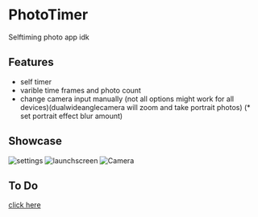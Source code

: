 # PhotoTimer
Selftiming photo app idk

## Features
* self timer
* varible time frames and photo count
* change camera input manually (not all options might work for all devices)(dualwideanglecamera will zoom and take portrait photos)
(* set portrait effect blur amount)

## Showcase
![settings](https://media.discordapp.net/attachments/867129329363976212/1039525965660954694/image.png?width=309&height=670)
![launchscreen](https://media.discordapp.net/attachments/867129329363976212/1014531039659577444/unknown.png?width=309&height=670)
![Camera](https://media.discordapp.net/attachments/867129329363976212/1039526425654468658/image.png?width=309&height=670)


## To Do
[click here](https://github.com/DragonCat4012/Sha/projects/1)
